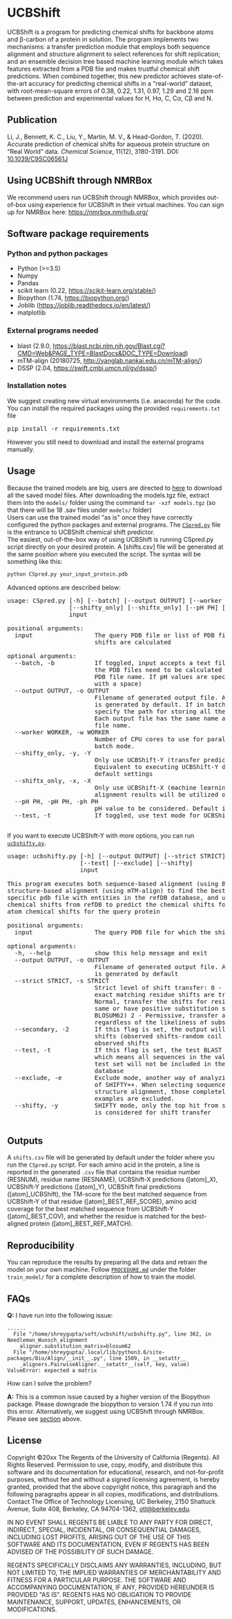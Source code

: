 # UCBShift

UCBShift is a program for predicting chemical shifts for backbone atoms and β-carbon of a protein in solution. The program implements two mechanisms:  a transfer prediction module that employs both sequence alignment and structure alignment to select references for shift replication; and an ensemble decision tree based machine learning module which takes features extracted from a PDB file and makes trustful chemical shift predictions. When combined together, this new predictor achieves state-of-the-art accuracy for predicting chemical shifts in a "real-world" dataset, with root-mean-square errors of  0.38, 0.22, 1.31, 0.97, 1.29 and 2.16 ppm between prediction and experimental values for H, Hα, C, Cα, Cβ and N.

## Publication
Li, J., Bennett, K. C., Liu, Y., Martin, M. V., & Head-Gordon, T. (2020). Accurate prediction of chemical shifts for aqueous protein structure on “Real World” data. _Chemical Science_, 11(12), 3180-3191. DOI: [10.1039/C9SC06561J](https://pubs.rsc.org/en/content/articlehtml/2020/sc/c9sc06561j)

## Using UCBShift through NMRBox
We recommend users run UCBShift through NMRBox, which provides out-of-box using experience for UCBShift in their virtual machines. You can sign up for NMRBox here: https://nmrbox.nmrhub.org/

## Software package requirements
### Python and python packages
* Python (>=3.5)
* Numpy 
* Pandas
* scikit learn (0.22, https://scikit-learn.org/stable/)
* Biopython (1.74, https://biopython.org/)
* Joblib (https://joblib.readthedocs.io/en/latest/)
* matplotlib

###  External programs needed
* blast (2.9.0, https://blast.ncbi.nlm.nih.gov/Blast.cgi?CMD=Web&PAGE_TYPE=BlastDocs&DOC_TYPE=Download)
* mTM-align (20180725, http://yanglab.nankai.edu.cn/mTM-align/)
* DSSP (2.04, https://swift.cmbi.umcn.nl/gv/dssp/)

### Installation notes
We suggest creating new virtual environments (i.e. anaconda) for the code. You can install the required packages using the provided `requirements.txt` file
<pre>
pip install -r requirements.txt
</pre>
However you still need to download and install the external programs manually.

## Usage
Because the trained models are big, users are directed to [here](https://datadryad.org/stash/share/6vbrswTtNRcHk2vV3e6P1QGH1yYMhvdHDlauysTCObE) to download all the saved model files. After downloading the models.tgz file, extract them into the `models/` folder using the command `tar -xzf models.tgz` (so that there will be 18 .sav files under `models/` folder)<br>
Users can use the trained model "as is" once they have correctly configured the python packages and external programs.
The [`CSpred.py`](https://github.com/JerryJohnsonLee/CSpred/blob/master/CSpred.py) file is the entrance to UCBShift chemical shift predictor. <br>
The easiest, out-of-the-box way of using UCBShift is running CSpred.py script directly on your desired protein. A [shifts.csv] file will be generated at the same position where you executed the script. The syntax will be something like this:
``` python
python CSpred.py your_input_protein.pdb
```
Advanced options are described below:
<pre>
usage: CSpred.py [-h] [--batch] [--output OUTPUT] [--worker WORKER]
                 [--shifty_only] [--shiftx_only] [--pH PH] [--test]
                 input

positional arguments:
  input                 The query PDB file or list of PDB files for which the
                        shifts are calculated

optional arguments:
  --batch, -b           If toggled, input accepts a text file specifying all
                        the PDB files need to be calculated (Each line is a
                        PDB file name. If pH values are specified, followed
                        with a space)
  --output OUTPUT, -o OUTPUT
                        Filename of generated output file. A file [shifts.csv]
                        is generated by default. If in batch mode, you should
                        specify the path for storing all the output files.
                        Each output file has the same name as the input PDB
                        file name.
  --worker WORKER, -w WORKER
                        Number of CPU cores to use for parallel prediction in
                        batch mode.
  --shifty_only, -y, -Y
                        Only use UCBShift-Y (transfer prediction) module.
                        Equivalent to executing UCBShift-Y directly with
                        default settings
  --shiftx_only, -x, -X
                        Only use UCBShift-X (machine learning) module. No
                        alignment results will be utilized or calculated
  --pH PH, -pH PH, -ph PH
                        pH value to be considered. Default is 5
  --test, -t            If toggled, use test mode for UCBShift-Y prediction

</pre>
         
If you want to execute UCBShift-Y with more options, you can run [`ucbshifty.py`](https://github.com/JerryJohnsonLee/CSpred/blob/master/ucbshifty.py).

<pre>
usage: ucbshifty.py [-h] [--output OUTPUT] [--strict STRICT] [--secondary]
                    [--test] [--exclude] [--shifty]
                    input

This program executes both sequence-based alignment (using BLAST) and
structure-based alignment (using mTM-align) to find the best alignment for a
specific pdb file with entities in the refDB database, and use the average
chemical shifts from refDB to predict the chemical shifts for backbone H/C/N
atom chemical shifts for the query protein

positional arguments:
  input                 The query PDB file for which the shifts are calculated

optional arguments:
  -h, --help            show this help message and exit
  --output OUTPUT, -o OUTPUT
                        Filename of generated output file. A file [shifts.csv]
                        is generated by default
  --strict STRICT, -s STRICT
                        Strict level of shift transfer: 0 - Strict, only the
                        exact matching residue shifts are transferred 1 -
                        Normal, transfer the shifts for residues that are the
                        same or have positive substitution scores (from
                        BLOSUM62) 2 - Permissive, transfer all shifts
                        regardless of the likeliness of substitution.
  --secondary, -2       If this flag is set, the output will be secondary
                        shifts (observed shifts-random coil shifts) instead of
                        observed shifts
  --test, -t            If this flag is set, the test BLAST database is used,
                        which means all sequences in the validation set and
                        test set will not be included in the BLAST search
                        database
  --exclude, -e         Exclude mode, another way of analyzing the performance
                        of SHIFTY++. When selecting sequences going to the
                        structure alignment, those completely identical
                        examples are excluded.
  --shifty, -y          SHIFTY mode, only the top hit from sequence alignment
                        is considered for shift transfer

</pre>

## Outputs
A `shifts.csv` file will be generated by default under the folder where you run the `CSpred.py` script. For each amino acid in the protein, a line is reported in the generated `.csv` file that contains the residue number (RESNUM), residue name (RESNAME), UCBShift-X predictions ([atom]_X), UCBShift-Y predictions ([atom]_Y), UCBShift final predictions ([atom]_UCBShift), the TM-score for the best matched sequence from UCBShift-Y of that residue ([atom]_BEST_REF_SCORE), amino acid coverage for the best matched sequence from UCBShift-Y ([atom]_BEST_COV), and whether the residue is matched for the best-aligned protein ([atom]_BEST_REF_MATCH).

## Reproducibility
  You can reproduce the results by preparing all the data and retrain the model on your own machine. Follow [`PROCEDURE.md`](https://github.com/JerryJohnsonLee/CSpred/blob/master/train_model/PROCEDURE.md) under the folder `train_model/` for a complete description of how to train the model.

## FAQs
**Q:** I have run into the following issue: 
```
......
  File "/home/shreygupta/soft/ucbshift/ucbshifty.py", line 362, in Needleman_Wunsch_alignment
    aligner.substitution_matrix=blosum62
  File "/home/shreygupta/.local/lib/python3.6/site-packages/Bio/Align/__init__.py", line 1509, in __setattr__
    _aligners.PairwiseAligner.__setattr__(self, key, value)
ValueError: expected a matrix
```
How can I solve the problem?

**A:** This is a common issue caused by a higher version of the Biopython package. Please downgrade the biopython to version 1.74 if you run into this error. Alternatively, we suggest using UCBShift through NMRBox. Please see [section](#using-ucbshift-through-nmrbox) above.

## License
Copyright ©20xx  The Regents of the University of California (Regents). All Rights Reserved. Permission to use, copy, modify, and distribute this software and its documentation for educational, research, and not-for-profit purposes, without fee and without a signed licensing agreement, is hereby granted, provided that the above copyright notice, this paragraph and the following paragraphs appear in all copies, modifications, and distributions. Contact The Office of Technology Licensing, UC Berkeley, 2150 Shattuck Avenue, Suite 408, Berkeley, CA 94704-1362, otl@berkeley.edu.

IN NO EVENT SHALL REGENTS BE LIABLE TO ANY PARTY FOR DIRECT, INDIRECT, SPECIAL, INCIDENTAL, OR CONSEQUENTIAL DAMAGES, INCLUDING LOST PROFITS, ARISING OUT OF THE USE OF THIS SOFTWARE AND ITS DOCUMENTATION, EVEN IF REGENTS HAS BEEN ADVISED OF THE POSSIBILITY OF SUCH DAMAGE.

REGENTS SPECIFICALLY DISCLAIMS ANY WARRANTIES, INCLUDING, BUT NOT LIMITED TO, THE IMPLIED WARRANTIES OF MERCHANTABILITY AND FITNESS FOR A PARTICULAR PURPOSE. THE SOFTWARE AND ACCOMPANYING DOCUMENTATION, IF ANY, PROVIDED HEREUNDER IS PROVIDED "AS IS". REGENTS HAS NO OBLIGATION TO PROVIDE MAINTENANCE, SUPPORT, UPDATES, ENHANCEMENTS, OR MODIFICATIONS.

